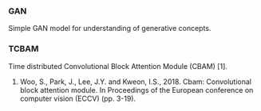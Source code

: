 ### GAN
Simple GAN  model for understanding of generative concepts.

### TCBAM
Time distributed Convolutional Block Attention Module (CBAM) [1].



















1. Woo, S., Park, J., Lee, J.Y. and Kweon, I.S., 2018. Cbam: Convolutional block attention module. In Proceedings of the European conference on computer vision (ECCV) (pp. 3-19).




